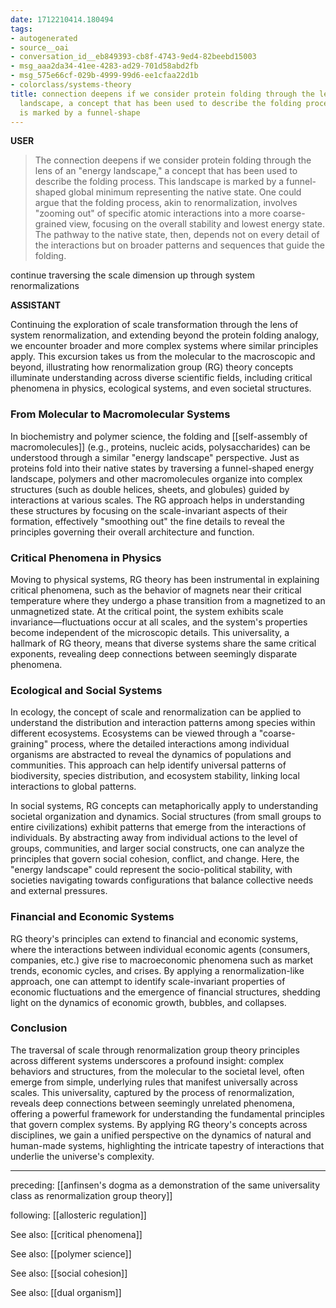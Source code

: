 ```yaml
---
date: 1712210414.180494
tags:
- autogenerated
- source__oai
- conversation_id__eb849393-cb8f-4743-9ed4-82beebd15003
- msg_aaa2da34-41ee-4283-ad29-701d58abd2fb
- msg_575e66cf-029b-4999-99d6-ee1cfaa22d1b
- colorclass/systems-theory
title: connection deepens if we consider protein folding through the lens of an energy
  landscape, a concept that has been used to describe the folding process. this landscape
  is marked by a funnel-shape
---
```


**USER**

> The connection deepens if we consider protein folding through the lens of an "energy landscape," a concept that has been used to describe the folding process. This landscape is marked by a funnel-shaped global minimum representing the native state. One could argue that the folding process, akin to renormalization, involves "zooming out" of specific atomic interactions into a more coarse-grained view, focusing on the overall stability and lowest energy state. The pathway to the native state, then, depends not on every detail of the interactions but on broader patterns and sequences that guide the folding.

continue traversing the scale dimension up through system renormalizations


**ASSISTANT**

Continuing the exploration of scale transformation through the lens of system renormalization, and extending beyond the protein folding analogy, we encounter broader and more complex systems where similar principles apply. This excursion takes us from the molecular to the macroscopic and beyond, illustrating how renormalization group (RG) theory concepts illuminate understanding across diverse scientific fields, including critical phenomena in physics, ecological systems, and even societal structures.

### From Molecular to Macromolecular Systems

In biochemistry and polymer science, the folding and [[self-assembly of macromolecules]] (e.g., proteins, nucleic acids, polysaccharides) can be understood through a similar "energy landscape" perspective. Just as proteins fold into their native states by traversing a funnel-shaped energy landscape, polymers and other macromolecules organize into complex structures (such as double helices, sheets, and globules) guided by interactions at various scales. The RG approach helps in understanding these structures by focusing on the scale-invariant aspects of their formation, effectively "smoothing out" the fine details to reveal the principles governing their overall architecture and function.

### Critical Phenomena in Physics

Moving to physical systems, RG theory has been instrumental in explaining critical phenomena, such as the behavior of magnets near their critical temperature where they undergo a phase transition from a magnetized to an unmagnetized state. At the critical point, the system exhibits scale invariance—fluctuations occur at all scales, and the system's properties become independent of the microscopic details. This universality, a hallmark of RG theory, means that diverse systems share the same critical exponents, revealing deep connections between seemingly disparate phenomena.

### Ecological and Social Systems

In ecology, the concept of scale and renormalization can be applied to understand the distribution and interaction patterns among species within different ecosystems. Ecosystems can be viewed through a "coarse-graining" process, where the detailed interactions among individual organisms are abstracted to reveal the dynamics of populations and communities. This approach can help identify universal patterns of biodiversity, species distribution, and ecosystem stability, linking local interactions to global patterns.

In social systems, RG concepts can metaphorically apply to understanding societal organization and dynamics. Social structures (from small groups to entire civilizations) exhibit patterns that emerge from the interactions of individuals. By abstracting away from individual actions to the level of groups, communities, and larger social constructs, one can analyze the principles that govern social cohesion, conflict, and change. Here, the "energy landscape" could represent the socio-political stability, with societies navigating towards configurations that balance collective needs and external pressures.

### Financial and Economic Systems

RG theory's principles can extend to financial and economic systems, where the interactions between individual economic agents (consumers, companies, etc.) give rise to macroeconomic phenomena such as market trends, economic cycles, and crises. By applying a renormalization-like approach, one can attempt to identify scale-invariant properties of economic fluctuations and the emergence of financial structures, shedding light on the dynamics of economic growth, bubbles, and collapses.

### Conclusion

The traversal of scale through renormalization group theory principles across different systems underscores a profound insight: complex behaviors and structures, from the molecular to the societal level, often emerge from simple, underlying rules that manifest universally across scales. This universality, captured by the process of renormalization, reveals deep connections between seemingly unrelated phenomena, offering a powerful framework for understanding the fundamental principles that govern complex systems. By applying RG theory's concepts across disciplines, we gain a unified perspective on the dynamics of natural and human-made systems, highlighting the intricate tapestry of interactions that underlie the universe's complexity.


---

preceding: [[anfinsen's dogma as a demonstration of the same universality class as renormalization group theory]]  


following: [[allosteric regulation]]

See also: [[critical phenomena]]


See also: [[polymer science]]


See also: [[social cohesion]]


See also: [[dual organism]]